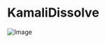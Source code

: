 # KamaliDissolve

![Image](https://user-images.githubusercontent.com/16706911/64436922-8ab3d500-d0da-11e9-968e-3f97ab09fb61.gif)
